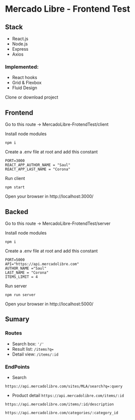 # Mercado Libre - Frontend Test


## Stack

* React.js 
* Node.js
* Express
* Axios
 
### Implemented:
* React hooks
* Grid & Flexbox
* Fluid Design
    

Clone or download project

## Frontend

Go to this route  -> MercadoLibre-FrotendTest/client 

Install node modules
```
npm i 
```
Create a .env file at root and add this constant

```
PORT=3000
REACT_APP_AUTHOR_NAME = "Saul"
REACT_APP_LAST_NAME = "Corona"
```


Run client

```
npm start
```
Open your browser in http://localhost:3000/

## Backed 

Go to this route  -> MercadoLibre-FrotendTest/server

Install node modules
```
npm i 
```

Create a .env file at root and add this constant

```
PORT=5000
API="https://api.mercadolibre.com"
AUTHOR_NAME ="Saul"
LAST_NAME = "Corona"
ITEMS_LIMIT = 4
```


Run server 

```
npm run server
```
Open your browser in http://localhost:5000/

## Sumary

### Routes
* Search box: `'/'`
* Result list: `/items?q=`
* Detail view: `/items/:id`

### EndPoints
* Search 

`https://api.mercadolibre.com/sites/MLA/search?q=:query`

* Product detail
`https://api.mercadolibre.com/items/:id`

`https://api.mercadolibre.com/items/:id/description`

`https://api.mercadolibre.com/categories/:category_id`



